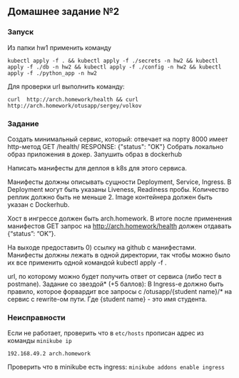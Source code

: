 ## Домашнее задание №2

### Запуск
Из папки hw1 применить команду

`kubectl apply -f . && kubectl apply -f ./secrets -n hw2 && kubectl apply -f ./db -n hw2 && kubectl apply -f ./config -n hw2 && kubectl apply -f ./python_app -n hw2`

Для проверки url выполнить команду:

`curl  http://arch.homework/health && curl http://arch.homework/otusapp/sergey/volkov`

### Задание 
Создать минимальный сервис, который:
отвечает на порту 8000
имеет http-метод GET /health/ RESPONSE: {"status": "OK"}
Cобрать локально образ приложения в докер.
Запушить образ в dockerhub

Написать манифесты для деплоя в k8s для этого сервиса.

Манифесты должны описывать сущности Deployment, Service, Ingress.
В Deployment могут быть указаны Liveness, Readiness пробы.
Количество реплик должно быть не меньше 2. Image контейнера должен быть указан с Dockerhub.

Хост в ингрессе должен быть arch.homework. В итоге после применения манифестов GET запрос на http://arch.homework/health должен отдавать {“status”: “OK”}.

На выходе предоставить
0) ссылку на github c манифестами. Манифесты должны лежать в одной директории, так чтобы можно было их все применить одной командой kubectl apply -f .

url, по которому можно будет получить ответ от сервиса (либо тест в postmanе).
Задание со звездой* (+5 баллов):
В Ingress-е должно быть правило, которое форвардит все запросы с /otusapp/{student name}/* на сервис с rewrite-ом пути. Где {student name} - это имя студента.

### Неисправности
Если не работает, проверить что в `etc/hosts` прописан адрес из команды `minikube ip`

`192.168.49.2 arch.homework`

Проверить что в minikube есть ingress:
`minikube addons enable ingress`